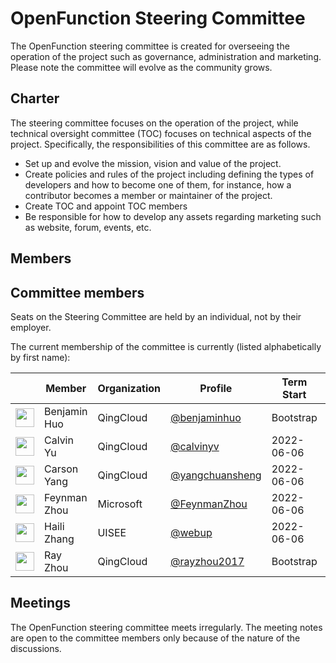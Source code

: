 # OpenFunction Steering Committee

The OpenFunction steering committee is created for overseeing the operation of the project such as governance, administration and marketing. Please note the committee will evolve as the community grows.

## Charter

The steering committee focuses on the operation of the project, while technical oversight committee (TOC) focuses on technical aspects of the project. Specifically, the responsibilities of this committee are as follows.

- Set up and evolve the mission, vision and value of the project.
- Create policies and rules of the project including defining the types of developers and how to become one of them, for instance, how a contributor becomes a member or maintainer of the project.
- Create TOC and appoint TOC members
- Be responsible for how to develop any assets regarding marketing such as website, forum, events, etc.

## Members

## Committee members

Seats on the Steering Committee are held by an individual, not by their employer.

The current membership of the committee is currently (listed alphabetically by first name):

| &nbsp;  | Member | Organization | Profile | Term Start | Term End |
| ------- | ------ | ------------ | ------- | ---------- | --------
| <img width="30px" src="https://github.com/benjaminhuo.png"> | Benjamin Huo | QingCloud | [@benjaminhuo](https://github.com/benjaminhuo) | Bootstrap  | |
| <img width="30px" src="https://github.com/calvinyv.png"> | Calvin Yu | QingCloud | [@calvinyv](https://github.com/calvinyv) | 2022-06-06 | |
| <img width="30px" src="https://github.com/yangchuansheng.png"> | Carson Yang | QingCloud | [@yangchuansheng](https://github.com/yangchuansheng) | 2022-06-06  | |
| <img width="30px" src="https://github.com/FeynmanZhou.png"> | Feynman Zhou | Microsoft | [@FeynmanZhou](https://github.com/FeynmanZhou)  | 2022-06-06  | |
| <img width="30px" src="https://github.com/webup.png"> | Haili Zhang | UISEE | [@webup](https://github.com/webup)                 | 2022-06-06  | |
| <img width="30px" src="https://github.com/rayzhou2017.png"> | Ray Zhou | QingCloud | [@rayzhou2017](https://github.com/rayzhou2017)  | Bootstrap | |

## Meetings

The OpenFunction steering committee meets irregularly. The meeting notes are open to the committee members only because of the nature of the discussions.